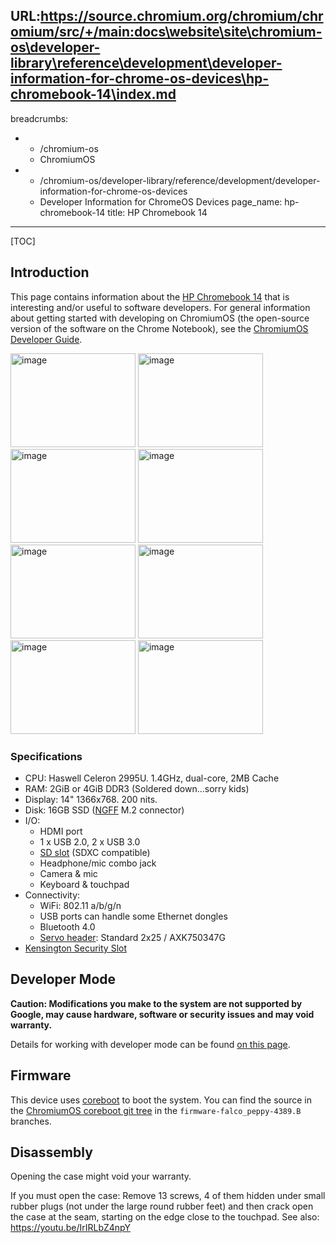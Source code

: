 URL:https://source.chromium.org/chromium/chromium/src/+/main:docs\website\site\chromium-os\developer-library\reference\development\developer-information-for-chrome-os-devices\hp-chromebook-14\index.md
---
breadcrumbs:
- - /chromium-os
  - ChromiumOS
- - /chromium-os/developer-library/reference/development/developer-information-for-chrome-os-devices
  - Developer Information for ChromeOS Devices
page_name: hp-chromebook-14
title: HP Chromebook 14
---

[TOC]

## Introduction

This page contains information about the [HP Chromebook
14](https://www.google.com/intl/en/chrome/devices/hp-14-chromebook.html) that is
interesting and/or useful to software developers. For general information about
getting started with developing on ChromiumOS (the open-source version of the
software on the Chrome Notebook), see the [ChromiumOS Developer
Guide](/chromium-os/developer-guide).

<img alt="image"
src="large-1.jpg"
height=150 width=200> <img alt="image"
src="large-2.jpg"
height=150 width=200> <img alt="image"
src="large-3.jpg"
height=150 width=200> <img alt="image"
src="large-4.jpg"
height=150 width=200> <img alt="image"
src="large-5.jpg"
height=150 width=200> <img alt="image"
src="large-6.jpg"
height=150 width=200> <img alt="image"
src="large-7.jpg"
height=150 width=200> <img alt="image"
src="large-8.jpg"
height=150 width=200>

### Specifications

*   CPU: Haswell Celeron 2995U. 1.4GHz, dual-core, 2MB Cache
*   RAM: 2GiB or 4GiB DDR3 (Soldered down...sorry kids)
*   Display: 14" 1366x768. 200 nits.
*   Disk: 16GB SSD
            ([NGFF](https://en.wikipedia.org/wiki/Next_Generation_Form_Factor)
            M.2 connector)
*   I/O:
    *   HDMI port
    *   1 x USB 2.0, 2 x USB 3.0
    *   [SD slot](https://en.wikipedia.org/wiki/Secure_Digital) (SDXC
                compatible)
    *   Headphone/mic combo jack
    *   Camera & mic
    *   Keyboard & touchpad
*   Connectivity:
    *   WiFi: 802.11 a/b/g/n
    *   USB ports can handle some Ethernet dongles
    *   Bluetooth 4.0
    *   [Servo header](/chromium-os/servo): Standard 2x25 / AXK750347G
*   [Kensington Security
            Slot](https://en.wikipedia.org/wiki/Kensington_Security_Slot)

## Developer Mode

**Caution: Modifications you make to the system are not supported by Google, may
cause hardware, software or security issues and may void warranty.**

Details for working with developer mode can be found [on this
page](../acer-c720-chromebook).

## Firmware

This device uses [coreboot](http://www.coreboot.org/) to boot the system. You
can find the source in the [ChromiumOS coreboot git
tree](https://chromium.googlesource.com/chromiumos/third_party/coreboot/+/firmware-falco_peppy-4389.B)
in the `firmware-falco_peppy-4389.B` branches.

## Disassembly

Opening the case might void your warranty.

If you must open the case: Remove 13 screws, 4 of them hidden under small rubber
plugs (not under the large round rubber feet) and then crack open the case at
the seam, starting on the edge close to the touchpad. See also:
<https://youtu.be/IrIRLbZ4npY>
